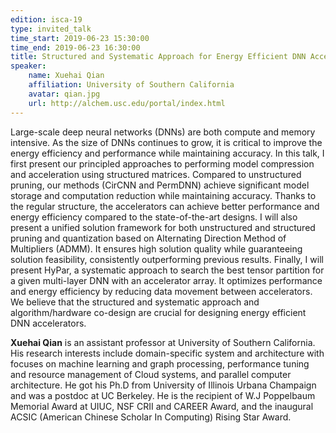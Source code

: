 ```yaml
---
edition: isca-19
type: invited_talk
time_start: 2019-06-23 15:30:00
time_end: 2019-06-23 16:30:00
title: Structured and Systematic Approach for Energy Efficient DNN Acceleration
speaker:
    name: Xuehai Qian
    affiliation: University of Southern California
    avatar: qian.jpg
    url: http://alchem.usc.edu/portal/index.html
---
```

Large-scale deep neural networks (DNNs) are both compute and memory intensive. As the size of DNNs continues to grow, it is critical to improve the energy efficiency and performance while maintaining accuracy. In this talk, I first present our principled approaches to performing model compression and acceleration using structured matrices. Compared to unstructured pruning, our methods (CirCNN and PermDNN) achieve significant model storage and computation reduction while maintaining accuracy. Thanks to the regular structure, the accelerators can achieve better performance and energy efficiency compared to the state-of-the-art designs. I will also present a unified solution framework for both unstructured and structured pruning and quantization based on Alternating Direction Method of Multipliers (ADMM). It ensures high solution quality while guaranteeing solution feasibility, consistently outperforming previous results. Finally, I will present HyPar, a systematic approach to search the best tensor partition for a given multi-layer DNN with an accelerator array. It optimizes performance and energy efficiency by reducing data movement between accelerators. We believe that the structured and systematic approach and algorithm/hardware co-design are crucial for designing energy efficient DNN accelerators.

**Xuehai Qian** is an assistant professor at University of Southern California. His research interests include domain-specific system and architecture with focuses on machine learning and graph processing, performance tuning and resource management of Cloud systems, and parallel computer architecture. He got his Ph.D from University of Illinois Urbana Champaign and was a postdoc at UC Berkeley. He is the recipient of W.J Poppelbaum Memorial Award at UIUC, NSF CRII and CAREER Award, and the inaugural ACSIC (American Chinese Scholar In Computing) Rising Star Award.

